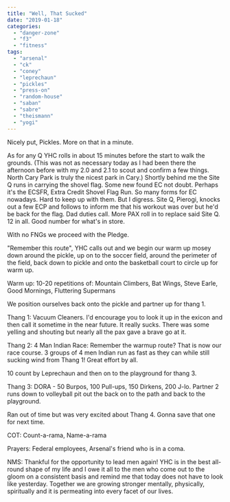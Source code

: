 ```yaml
---
title: "Well, That Sucked"
date: "2019-01-18"
categories: 
  - "danger-zone"
  - "f3"
  - "fitness"
tags: 
  - "arsenal"
  - "ck"
  - "coney"
  - "leprechaun"
  - "pickles"
  - "press-on"
  - "random-house"
  - "saban"
  - "sabre"
  - "theismann"
  - "yogi"
---
```


Nicely put, Pickles. More on that in a minute.

As for any Q YHC rolls in about 15 minutes before the start to walk the grounds. (This was not as necessary today as I had been there the afternoon before with my 2.0 and 2.1 to scout and confirm a few things. North Cary Park is truly the nicest park in Cary.) Shortly behind me the Site Q runs in carrying the shovel flag. Some new found EC not doubt. Perhaps it's the ECSFR, Extra Credit Shovel Flag Run. So many forms for EC nowadays. Hard to keep up with them. But I digress. Site Q, Pierogi, knocks out a few ECP and follows to inform me that his workout was over but he'd be back for the flag. Dad duties call. More PAX roll in to replace said Site Q. 12 in all. Good number for what's in store.

With no FNGs we proceed with the Pledge.

"Remember this route", YHC calls out and we begin our warm up mosey down around the pickle, up on to the soccer field, around the perimeter of the field, back down to pickle and onto the basketball court to circle up for warm up.

Warm up: 10-20 repetitions of: Mountain Climbers, Bat Wings, Steve Earle, Good Mornings, Fluttering Supermans

We position ourselves back onto the pickle and partner up for thang 1.

Thang 1: Vacuum Cleaners. I'd encourage you to look it up in the exicon and then call it sometime in the near future. It really sucks. There was some yelling and shouting but nearly all the pax gave a brave go at it.

Thang 2: 4 Man Indian Race: Remember the warmup route? That is now our race course. 3 groups of 4 men Indian run as fast as they can while still sucking wind from Thang 1! Great effort by all.

10 count by Leprechaun and then on to the playground for thang 3.

Thang 3: DORA - 50 Burpos, 100 Pull-ups, 150 Dirkens, 200 J-lo. Partner 2 runs down to volleyball pit out the back on to the path and back to the playground.

Ran out of time but was very excited about Thang 4. Gonna save that one for next time.

COT: Count-a-rama, Name-a-rama

Prayers: Federal employees, Arsenal's friend who is in a coma.

NMS: Thankful for the opportunity to lead men again! YHC is in the best all-round shape of my life and I owe it all to the men who come out to the gloom on a consistent basis and remind me that today does not have to look like yesterday. Together we are growing stronger mentally, physically, spiritually and it is permeating into every facet of our lives.
